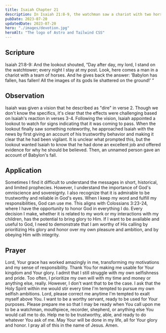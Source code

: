 ```yaml
---
title: Isaiah Chapter 21
description: In Isaiah 21:8-9, the watchman saw a chariot with two horsemen, one calling out "Fallen, fallen is Babylon" causing great distress and panic.
pubDate: 2023-07-20
updatedDate: 2023-07-20
hero: "./images/devotion.jpg"
heroAlt: "The logo of Astro and Tailwind CSS"
---
```


## Scripture

  

Isaiah 21:8-9: And the lookout shouted, “Day after day, my lord, I stand on the watchtower; every night I stay at my post. Look, here comes a man in a chariot with a team of horses. And he gives back the answer: ‘Babylon has fallen, has fallen! All the images of its gods lie shattered on the ground!’ ”
  

## Observation

Isaiah was given a vision that he described as "dire" in verse 2. Though we don't know the specifics, it's clear that the effects were challenging based on Isaiah's reaction in verses 3-4. Following the vision, Isaiah appointed a lookout to watch for signs indicating that it was coming to pass. When the lookout finally saw something noteworthy, he approached Isaiah with the news by first giving an account of his trustworthy behavior and making it clear that he had been vigilant. It is unclear what prompted this, but the lookout wanted Isaiah to know that he had done an excellent job and offered evidence for why he should be believed. Then, an unnamed person gave an account of Babylon's fall.
  


## Application

Sometimes I find it difficult to understand the messages in short, historical, and limited prophecies. However, I understand the importance of God's omniscience and sovereignty. I also recognize that it is admirable to be trustworthy and reliable in God's eyes. When I keep my word and fulfill my responsibilities, God can use me. This aligns with Colossians 3:23-24, where I have the opportunity to honor God in everything I do. Every decision I make, whether it is related to my work or my interactions with my children, has the potential to bring glory to Him. If I want to be available and useful to God, I need to demonstrate that I am worthy of His calling by prioritizing His glory and honor over my own pleasure and ambition, and by obeying Him with integrity.

  

## Prayer

Lord, Your grace has worked amazingly in me, transforming my motivations and my sense of responsibility. Thank You for making me usable for Your kingdom and Your glory. I admit that I still struggle with my own selfishness and pride. Too often, I prioritize my own will with my time and money or anything else, really. However, I don't want that to be the case. I ask that the Holy Spirit within me would stir every time I'm tempted to pursue my own selfish ambitions. Lord, please correct me anytime I'm tempted to exalt myself above You. I want to be a worthy servant, ready to be used for Your purposes. Please prepare me so that I may be ready when You call upon me to be a watchman, mouthpiece, recorder, shepherd, or anything else You would call me to do. Help me to be trustworthy, able, and ready to do whatever You ask of me. May Your will be done in my life, all for Your glory and honor. I pray all of this in the name of Jesus. Amen.